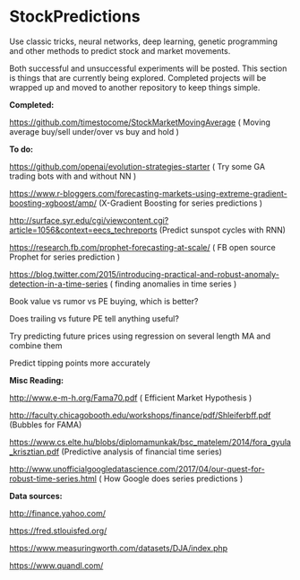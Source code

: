 # StockPredictions
Use classic tricks, neural networks, deep learning, genetic programming and other methods to predict stock and market movements.

Both successful and unsuccessful experiments will be posted. This section is things that are currently being explored. Completed projects will be wrapped up and moved to another repository to keep things simple.

<b>Completed:</b>

https://github.com/timestocome/StockMarketMovingAverage ( Moving average buy/sell under/over vs buy and hold )


<b>To do:</b>

https://github.com/openai/evolution-strategies-starter ( Try some GA trading bots with and without NN )

https://www.r-bloggers.com/forecasting-markets-using-extreme-gradient-boosting-xgboost/amp/ (X-Gradient Boosting for series predictions )

http://surface.syr.edu/cgi/viewcontent.cgi?article=1056&context=eecs_techreports (Predict sunspot cycles with RNN)


https://research.fb.com/prophet-forecasting-at-scale/ ( FB open source Prophet for series prediction )

https://blog.twitter.com/2015/introducing-practical-and-robust-anomaly-detection-in-a-time-series ( finding anomalies in time series )

Book value vs rumor vs PE buying, which is better?

Does trailing vs future PE tell anything useful?

Try predicting future prices using regression on several length MA and combine them

Predict tipping points more accurately


<b>Misc Reading:</b>

http://www.e-m-h.org/Fama70.pdf ( Efficient Market Hypothesis )

http://faculty.chicagobooth.edu/workshops/finance/pdf/Shleiferbff.pdf (Bubbles for FAMA)

https://www.cs.elte.hu/blobs/diplomamunkak/bsc_matelem/2014/fora_gyula_krisztian.pdf (Predictive analysis of financial time series)

http://www.unofficialgoogledatascience.com/2017/04/our-quest-for-robust-time-series.html ( How Google does series predictions )


<b>Data sources:</b>

http://finance.yahoo.com/

https://fred.stlouisfed.org/

https://www.measuringworth.com/datasets/DJA/index.php

https://www.quandl.com/

